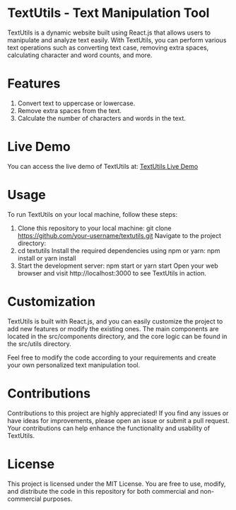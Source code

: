 # TextUtils - Text Manipulation Tool
TextUtils is a dynamic website built using React.js that allows users to manipulate and analyze text easily. With TextUtils, you can perform various text operations such as converting text case, removing extra spaces, calculating character and word counts, and more.

# Features
1. Convert text to uppercase or lowercase.
2. Remove extra spaces from the text.
3. Calculate the number of characters and words in the text.

# Live Demo
You can access the live demo of TextUtils at: [TextUtils Live Demo](https://herrysaraswat0708.github.io/textutils/)

# Usage
To run TextUtils on your local machine, follow these steps:
1. Clone this repository to your local machine:
git clone https://github.com/your-username/textutils.git
Navigate to the project directory:
2. cd textutils
Install the required dependencies using npm or yarn:
npm install
or
yarn install
3. Start the development server:
npm start
or
yarn start
Open your web browser and visit http://localhost:3000 to see TextUtils in action.

# Customization
TextUtils is built with React.js, and you can easily customize the project to add new features or modify the existing ones. The main components are located in the src/components directory, and the core logic can be found in the src/utils directory.

Feel free to modify the code according to your requirements and create your own personalized text manipulation tool.

# Contributions
Contributions to this project are highly appreciated! If you find any issues or have ideas for improvements, please open an issue or submit a pull request. Your contributions can help enhance the functionality and usability of TextUtils.

# License
This project is licensed under the MIT License. You are free to use, modify, and distribute the code in this repository for both commercial and non-commercial purposes.

